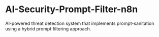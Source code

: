 # AI-Security-Prompt-Filter-n8n
AI-powered threat detection system that implements prompt-sanitation using a hybrid prompt filtering approach.
